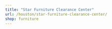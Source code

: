 ```yaml
---
title: "Star Furniture Clearance Center"
url: /houston/star-furniture-clearance-center/
shop: furniture
---
```

